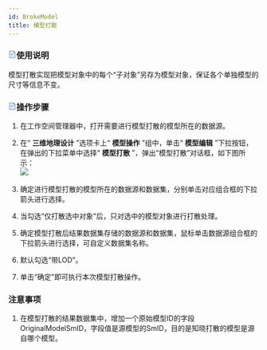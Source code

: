 ```yaml
---
id: BrokeModel
title: 模型打散  
---  
```

### ![](../../img/read.gif)使用说明

模型打散实现把模型对象中的每个“子对象”另存为模型对象，保证各个单独模型的尺寸等信息不变。

### ![](../../img/read.gif)操作步骤

  1. 在工作空间管理器中，打开需要进行模型打散的模型所在的数据源。
  2. 在“ **三维地理设计** ”选项卡上“ **模型操作** ”组中，单击“ **模型编辑** ”下拉按钮，在弹出的下拉菜单中选择“ **模型打散** ”，弹出“模型打散”对话框，如下图所示：        
![](img/BrokeModel_Dialog.png)  
 
  3. 确定进行模型打散的模型所在的数据源和数据集，分别单击对应组合框的下拉箭头进行选择。
  4. 当勾选“仅打散选中对象”后，只对选中的模型对象进行打散处理。
  5. 确定模型打散后结果数据集存储的数据源和数据集，鼠标单击数据源组合框的下拉箭头进行选择，可自定义数据集名称。
  6. 默认勾选“带LOD”。
  7. 单击“确定”即可执行本次模型打散操作。

### 注意事项

  1. 在模型打散的结果数据集中，增加一个原始模型ID的字段OriginalModelSmID，字段值是源模型的SmID，目的是知晓打散的模型是源自哪个模型。



